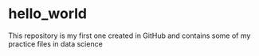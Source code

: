 # hello_world
This repository is my first one created in GitHub and contains some of my practice files in data science
